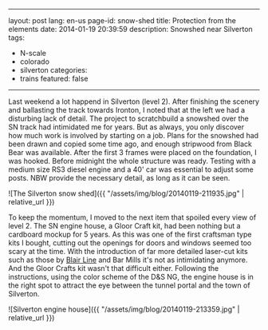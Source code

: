 <!--
SPDX-FileCopyrightText: 2024 EJ Broerse

SPDX-License-Identifier: CC-BY-NC-SA-4.0
-->

---
layout: post
lang: en-us
page-id: snow-shed
title: Protection from the elements
date: 2014-01-19 20:39:59
description: Snowshed near Silverton
tags:
  - N-scale
  - colorado
  - silverton
categories:
  - trains
featured: false
---

Last weekend a lot happend in Silverton (level 2). After finishing the scenery and ballasting the track towards Ironton, I noted that at the left we had a disturbing lack of detail. The project to scratchbuild a snowshed over the SN track had intimidated me for years. But as always, you only discover how much work is involved by starting on a job. Plans for the snowshed had been drawn and copied some time ago, and enough stripwood from Black Bear was available. After the first 3 frames were placed on the foundation, I was hooked. Before midnight the whole structure was ready. Testing with a medium size RS3 diesel engine and a 40' car was essential to adjust some posts. NBW provide the necessary detail, as long as it can be seen.

![The Silverton snow shed]({{ "/assets/img/blog/20140119-211935.jpg" | relative_url }})

To keep the momentum, I moved to the next item that spoiled every view of level 2.
The SN engine house, a Gloor Craft kit, had been nothing but a cardboard mockup for 5
years. As this was one of the first craftsman type kits I bought, cutting out the
openings for doors and windows seemed too scary at the time. With the introduction
of far more detailed laser-cut kits such as those by [Blair Line](https://www.blairline.com/) and Bar Mills
it's not as intimidating anymore. And the Gloor Crafts kit wasn't that difficult either.
Following the instructions, using the color scheme of the D&S NG, the engine house is
in the right spot to attract the eye between the tunnel portal and the town of Silverton.

![Silverton engine house]({{ "/assets/img/blog/20140119-213359.jpg" | relative_url }})
